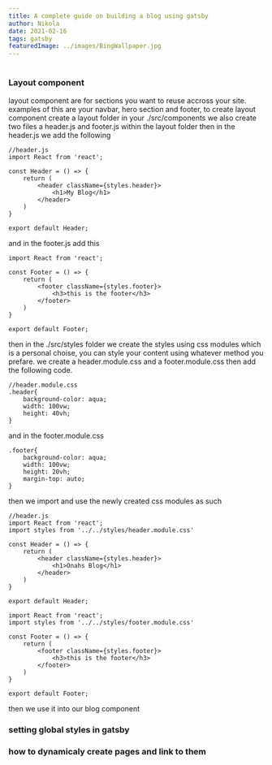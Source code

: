 ```yaml
---
title: A complete guide on building a blog using gatsby
author: Nikola
date: 2021-02-16
tags: gatsby
featuredImage: ../images/BingWallpaper.jpg
---
```


#
### Layout component
layout component are for sections you want to reuse accross your site.
examples of this are your navbar, hero section and footer, to create layout component create a layout folder
in your ./src/components we also create two files a header.js and footer.js within the layout folder then in the 
header.js we add the following
```
//header.js
import React from 'react';

const Header = () => {
    return (
        <header className={styles.header}>
            <h1>My Blog</h1>
        </header>
    )
}

export default Header;

``` 
and in the footer.js add this

```
import React from 'react';

const Footer = () => {
    return (
        <footer className={styles.footer}>
            <h3>this is the footer</h3>
        </footer>
    )
}

export default Footer;
```

then in the ./src/styles folder we create the styles using css modules which is a personal choise, you can style your content using whatever method you prefare.
we create a header.module.css and a footer.module.css then add the following code.
```
//header.module.css
.header{
    background-color: aqua;
    width: 100vw;
    height: 40vh;
}
```
and in the footer.module.css
```
.footer{
    background-color: aqua;
    width: 100vw;
    height: 20vh;
    margin-top: auto;
}
```
then we import and use the newly created css modules as such

```
//header.js
import React from 'react';
import styles from '../../styles/header.module.css'

const Header = () => {
    return (
        <header className={styles.header}>
            <h1>Onahs Blog</h1>
        </header>
    )
}

export default Header;
```
```
import React from 'react';
import styles from '../../styles/footer.module.css'

const Footer = () => {
    return (
        <footer className={styles.footer}>
            <h3>this is the footer</h3>
        </footer>
    )
}

export default Footer;
```

then we use it into our blog component

### setting global styles in gatsby

### how to dynamicaly create pages and link to them
